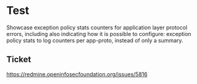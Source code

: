 # Test

Showcase exception policy stats counters for application layer protocol errors,
including also indicating how it is possible to configure: exception policy
stats to log counters per app-proto, instead of only a summary.

## Ticket

https://redmine.openinfosecfoundation.org/issues/5816
